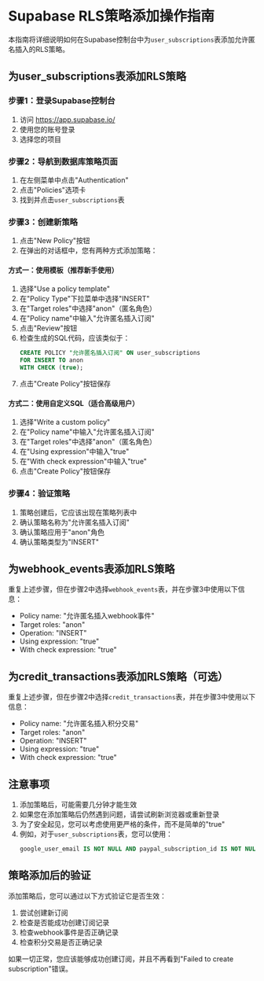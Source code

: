 # Supabase RLS策略添加操作指南

本指南将详细说明如何在Supabase控制台中为`user_subscriptions`表添加允许匿名插入的RLS策略。

## 为user_subscriptions表添加RLS策略

### 步骤1：登录Supabase控制台
1. 访问 https://app.supabase.io/
2. 使用您的账号登录
3. 选择您的项目

### 步骤2：导航到数据库策略页面
1. 在左侧菜单中点击"Authentication"
2. 点击"Policies"选项卡
3. 找到并点击`user_subscriptions`表

### 步骤3：创建新策略
1. 点击"New Policy"按钮
2. 在弹出的对话框中，您有两种方式添加策略：

#### 方式一：使用模板（推荐新手使用）
1. 选择"Use a policy template"
2. 在"Policy Type"下拉菜单中选择"INSERT"
3. 在"Target roles"中选择"anon"（匿名角色）
4. 在"Policy name"中输入"允许匿名插入订阅"
5. 点击"Review"按钮
6. 检查生成的SQL代码，应该类似于：
   ```sql
   CREATE POLICY "允许匿名插入订阅" ON user_subscriptions
   FOR INSERT TO anon
   WITH CHECK (true);
   ```
7. 点击"Create Policy"按钮保存

#### 方式二：使用自定义SQL（适合高级用户）
1. 选择"Write a custom policy"
2. 在"Policy name"中输入"允许匿名插入订阅"
3. 在"Target roles"中选择"anon"（匿名角色）
4. 在"Using expression"中输入"true"
5. 在"With check expression"中输入"true"
6. 点击"Create Policy"按钮保存

### 步骤4：验证策略
1. 策略创建后，它应该出现在策略列表中
2. 确认策略名称为"允许匿名插入订阅"
3. 确认策略应用于"anon"角色
4. 确认策略类型为"INSERT"

## 为webhook_events表添加RLS策略

重复上述步骤，但在步骤2中选择`webhook_events`表，并在步骤3中使用以下信息：
- Policy name: "允许匿名插入webhook事件"
- Target roles: "anon"
- Operation: "INSERT"
- Using expression: "true"
- With check expression: "true"

## 为credit_transactions表添加RLS策略（可选）

重复上述步骤，但在步骤2中选择`credit_transactions`表，并在步骤3中使用以下信息：
- Policy name: "允许匿名插入积分交易"
- Target roles: "anon"
- Operation: "INSERT"
- Using expression: "true"
- With check expression: "true"

## 注意事项

1. 添加策略后，可能需要几分钟才能生效
2. 如果您在添加策略后仍然遇到问题，请尝试刷新浏览器或重新登录
3. 为了安全起见，您可以考虑使用更严格的条件，而不是简单的"true"
4. 例如，对于`user_subscriptions`表，您可以使用：
   ```sql
   google_user_email IS NOT NULL AND paypal_subscription_id IS NOT NULL
   ```

## 策略添加后的验证

添加策略后，您可以通过以下方式验证它是否生效：

1. 尝试创建新订阅
2. 检查是否能成功创建订阅记录
3. 检查webhook事件是否正确记录
4. 检查积分交易是否正确记录

如果一切正常，您应该能够成功创建订阅，并且不再看到"Failed to create subscription"错误。